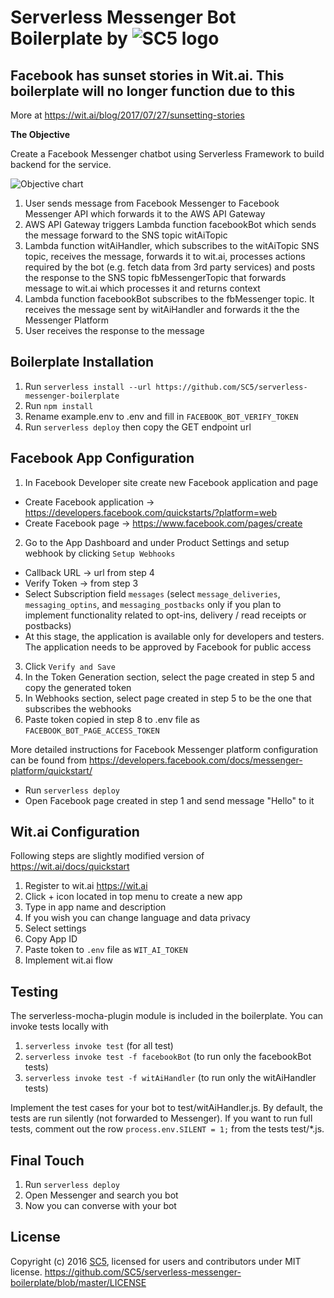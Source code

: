 # Serverless Messenger Bot Boilerplate by ![SC5 logo](https://logo.sc5.io/images/sc5logo-red-inverted-100x43.png) 

## Facebook has sunset stories in Wit.ai. This boilerplate will no longer function due to this ##
More at https://wit.ai/blog/2017/07/27/sunsetting-stories

**The Objective**

Create a Facebook Messenger chatbot using Serverless Framework to build backend for the service.

![Objective chart](https://raw.githubusercontent.com/SC5/serverless-messenger-boilerplate/master/docs/serverless-messenger-bot.png)

1. User sends message from Facebook Messenger to Facebook Messenger API which forwards it to the AWS API Gateway
2. AWS API Gateway triggers Lambda function facebookBot which sends the message forward to the SNS topic witAiTopic
3. Lambda function witAiHandler, which subscribes to the witAiTopic SNS topic, receives the message, forwards it to wit.ai, processes actions required by the bot (e.g. fetch data from 3rd party services) and posts the response to the SNS topic fbMessengerTopic
that forwards message to wit.ai which processes it and returns context
4. Lambda function facebookBot subscribes to the fbMessenger topic. It receives the message sent by witAiHandler and forwards it the the Messenger Platform
5. User receives the response to the message

## Boilerplate Installation

1. Run `serverless install --url https://github.com/SC5/serverless-messenger-boilerplate`
2. Run `npm install`
3. Rename example.env to .env and fill in `FACEBOOK_BOT_VERIFY_TOKEN`
4. Run `serverless deploy` then copy the GET endpoint url

## Facebook App Configuration

1. In Facebook Developer site create new Facebook application and page
  * Create Facebook application -> https://developers.facebook.com/quickstarts/?platform=web
  * Create Facebook page -> https://www.facebook.com/pages/create
2. Go to the App Dashboard and under Product Settings and setup webhook by clicking `Setup Webhooks`
  * Callback URL -> url from step 4
  * Verify Token -> from step 3
  * Select Subscription field `messages` (select `message_deliveries`, `messaging_optins`, and `messaging_postbacks` only if you plan to implement functionality related to opt-ins, delivery / read receipts or postbacks)
  * At this stage, the application is available only for developers and testers. The application needs to be approved by Facebook for public access
3. Click `Verify and Save`
4. In the Token Generation section, select the page created in step 5 and copy the generated token
5. In Webhooks section, select page created in step 5 to be the one that subscribes the webhooks
6. Paste token copied in step 8 to .env file as `FACEBOOK_BOT_PAGE_ACCESS_TOKEN`

More detailed instructions for Facebook Messenger platform configuration can be found from https://developers.facebook.com/docs/messenger-platform/quickstart/

- Run `serverless deploy`
- Open Facebook page created in step 1 and send message "Hello" to it

## Wit.ai Configuration

Following steps are slightly modified version of https://wit.ai/docs/quickstart

1. Register to wit.ai https://wit.ai
2. Click + icon located in top menu to create a new app
3. Type in app name and description
4. If you wish you can change language and data privacy
5. Select settings
6. Copy App ID
7. Paste token to `.env` file as `WIT_AI_TOKEN`
8. Implement wit.ai flow

## Testing

The serverless-mocha-plugin module is included in the boilerplate. You can invoke tests locally with

1. `serverless invoke test` (for all test)
2. `serverless invoke test -f facebookBot` (to run only the facebookBot tests)
3. `serverless invoke test -f witAiHandler` (to run only the witAiHandler tests)

Implement the test cases for your bot to test/witAiHandler.js.
By default, the tests are run silently (not forwarded to Messenger). If you want to run full tests, 
comment out the row `process.env.SILENT = 1;` from the tests test/*.js. 

## Final Touch

1. Run `serverless deploy`
2. Open Messenger and search you bot
3. Now you can converse with your bot

## License

Copyright (c) 2016 [SC5](http://sc5.io/), licensed for users and contributors under MIT license.
https://github.com/SC5/serverless-messenger-boilerplate/blob/master/LICENSE
